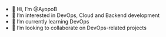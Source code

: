 - 👋 Hi, I’m @AyopoB
- 👀 I’m interested in DevOps, Cloud and Backend development
- 🌱 I’m currently learning DevOps
- 💞️ I’m looking to collaborate on DevOps-related projects


<!---
AyopoB/AyopoB is a ✨ special ✨ repository because its `README.md` (this file) appears on your GitHub profile.
You can click the Preview link to take a look at your changes.
--->

